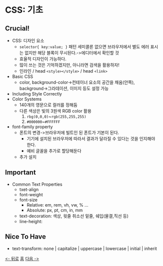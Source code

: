 # CSS: 기초
## Crucial!
- CSS: 디자인 요소
    - `selector{ key:value; }` 패턴
        세미콜론 없으면 브라우저에서 별도 에러 표시는 없지만 해당 블록이 무시된다.->에디터에서 확인할 것
    - 효율적 디자인이 가능하다.
    - 많이 쓰는 것은 기억하겠지만, 아니라면 검색을 활용하자!
    - 인라인 / head `<style></style>` / head `<link>`
- Basic CSS
    - color, background-color->컨테이너 요소의 공간을 채움(안쪽), background->그라데이션, 이미지 등도 설정 가능 
- Including Style Correctly
- Color Systems
    - 140개의 영문으로 컬러를 정해둠
    - 다른 색상은 빛의 3원색 RGB color 활용
        1. `rbg(0,0,0)`~`rgb(255,255,255)`
        2. `#000000`~`#FFFFFF`
- font-family property
    - 폰트의 변경->브라우저에 빌트인 된 폰트가 기본이 된다.
        - 기기에 설치된 브라우저에 따라서 결과가 달라질 수 있다는 것을 인지해야한다.
        - 예비 글꼴을 추가로 할당해둔다
    - 추가 설치
## Important
- Common Text Properties
    - txet-align
    - font-weight
    - font-size
        - Relative: em, rem, vh, vw, % ...
        - Absolute: px, pt, cm, in, mm
    - text-decoration: 색상, 윗줄 취소선 밑줄, 쉐입(물결,직선 등)
    - line-height: 
## Nice To Have
- text-transform: none | capitalize | uppercase | lowercase | initial | inherit


[<- 뒤로](../section05.md) [홈](../README.md) [다음 ->](./section06.md)